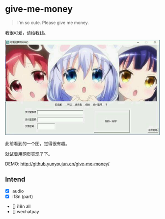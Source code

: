 # give-me-money

> I'm so cute. Please give me money.

我很可爱，请给我钱。

![give-me-money](https://github.com/YunYouJun/give-me-money/blob/master/src/assets/example.jpg?raw=true)

此前看到的一个图，觉得很有趣。

就试着用网页实现了下。

DEMO: <http://github.yunyoujun.cn/give-me-money/>

## Intend

- [x] audio
- [x] i18n (part)
- [] i18n all
- [] wechatpay